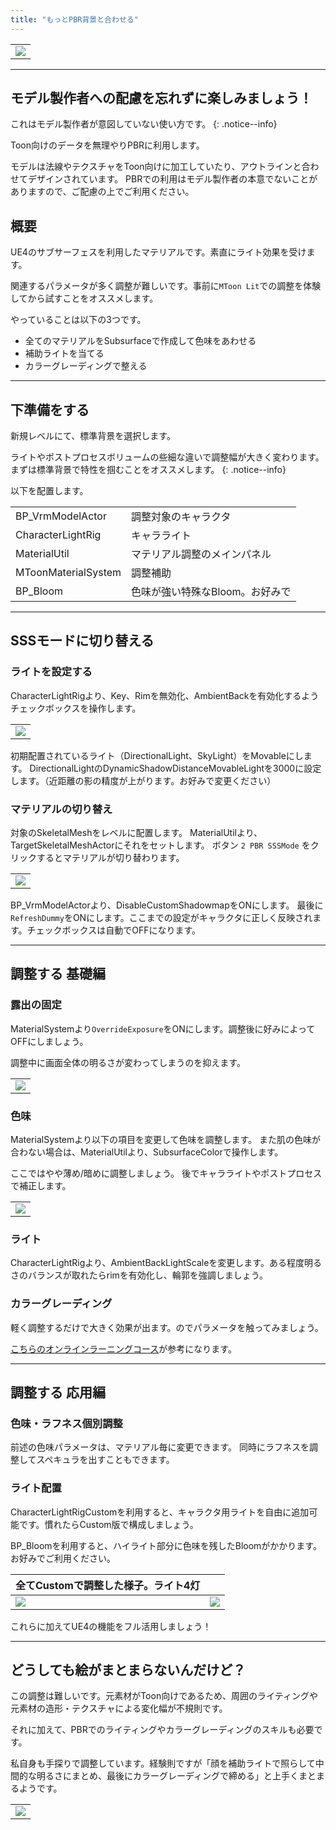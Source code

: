 ```yaml
---
title: "もっとPBR背景と合わせる"
---
```


||
|-|
|[![](./assets/images/small/02s_top2.png)](../assets/images/02s_top2.png)|


----
## モデル製作者への配慮を忘れずに楽しみましょう！

これはモデル製作者が意図していない使い方です。
{: .notice--info}

Toon向けのデータを無理やりPBRに利用します。

モデルは法線やテクスチャをToon向けに加工していたり、アウトラインと合わせてデザインされています。
PBRでの利用はモデル製作者の本意でないことがありますので、ご配慮の上でご利用ください。

## 概要

UE4のサブサーフェスを利用したマテリアルです。素直にライト効果を受けます。

関連するパラメータが多く調整が難しいです。事前に`MToon Lit`での調整を体験してから試すことをオススメします。

やっていることは以下の3つです。
 - 全てのマテリアルをSubsurfaceで作成して色味をあわせる
 - 補助ライトを当てる
 - カラーグレーディングで整える

----
## 下準備をする

新規レベルにて、標準背景を選択します。

ライトやポストプロセスボリュームの些細な違いで調整幅が大きく変わります。
まずは標準背景で特性を掴むことをオススメします。
{: .notice--info}

以下を配置します。

|||
|-|-|
|BP_VrmModelActor|調整対象のキャラクタ|
|CharacterLightRig|キャラライト|
|MaterialUtil|マテリアル調整のメインパネル|
|MToonMaterialSystem|調整補助|
|BP_Bloom|色味が強い特殊なBloom。お好みで|


----
## SSSモードに切り替える

### ライトを設定する
CharacterLightRigより、Key、Rimを無効化、AmbientBackを有効化するようチェックボックスを操作します。

||
|-|
|[![](./assets/images/small/02s_light1.png)](../assets/images/02s_light1.png)|

初期配置されているライト（DirectionalLight、SkyLight）をMovableにします。
DirectionalLightのDynamicShadowDistanceMovableLightを3000に設定します。（近距離の影の精度が上がります。お好みで変更ください）

### マテリアルの切り替え
対象のSkeletalMeshをレベルに配置します。
MaterialUtilより、TargetSkeletalMeshActorにそれをセットします。
ボタン `2 PBR SSSMode` をクリックするとマテリアルが切り替わります。

||
|-|
|[![](./assets/images/small/02s_matutil.png)](../assets/images/02s_matutil.png)|

BP_VrmModelActorより、DisableCustomShadowmapをONにします。
最後に`RefreshDummy`をONにします。ここまでの設定がキャラクタに正しく反映されます。チェックボックスは自動でOFFになります。


----
## 調整する 基礎編

### 露出の固定
MaterialSystemより`OverrideExposure`をONにします。調整後に好みによってOFFにしましょう。

調整中に画面全体の明るさが変わってしまうのを抑えます。

||
|-|
|[![](./assets/images/small/02s_ex.png)](../assets/images/02s_ex.png)|


### 色味
MaterialSystemより以下の項目を変更して色味を調整します。
また肌の色味が合わない場合は、MaterialUtilより、SubsurfaceColorで操作します。

ここではやや薄め/暗めに調整しましょう。
後でキャラライトやポストプロセスで補正します。

||
|-|
|[![](./assets/images/small/02s_texpow.png)](../assets/images/02s_texpow.png)|

### ライト
CharacterLightRigより、AmbientBackLightScaleを変更します。ある程度明るさのバランスが取れたらrimを有効化し、輪郭を強調しましょう。

### カラーグレーディング

軽く調整するだけで大きく効果が出ます。のでパラメータを触ってみましょう。

[こちらのオンラインラーニングコース](https://www.unrealengine.com/ja/onlinelearning-courses/creating-photoreal-cinematics-with-quixel)が参考になります。


----
## 調整する 応用編

### 色味・ラフネス個別調整
前述の色味パラメータは、マテリアル毎に変更できます。
同時にラフネスを調整してスペキュラを出すこともできます。

### ライト配置
CharacterLightRigCustomを利用すると、キャラクタ用ライトを自由に追加可能です。慣れたらCustom版で構成しましょう。

BP_Bloomを利用すると、ハイライト部分に色味を残したBloomがかかります。お好みでご利用ください。

|全てCustomで調整した様子。ライト4灯||
|-|-|
|[![](./assets/images/small/02s_light.png)](../assets/images/02s_light.png)|[![](./assets/images/small/02s_custom.png)](../assets/images/02s_custom.png)|

これらに加えてUE4の機能をフル活用しましょう！

----
## どうしても絵がまとまらないんだけど？

この調整は難しいです。元素材がToon向けであるため、周囲のライティングや元素材の造形・テクスチャによる変化幅が不規則です。

それに加えて、PBRでのライティングやカラーグレーディングのスキルも必要です。

私自身も手探りで調整しています。経験則ですが「顔を補助ライトで照らして中間的な明るさにまとめ、最後にカラーグレーディングで締める」と上手くまとまるようです。

||
|-|
|[![](./assets/images/small/02s_sub.png)](../assets/images/02s_sub.png)|


